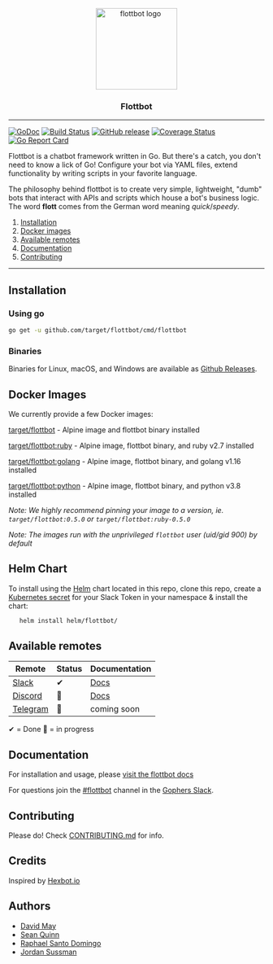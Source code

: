 <p align="center">
  <img alt="flottbot logo" src="https://i.imgur.com/P9NI00w.png" height="160" />

  <h3 align="center">Flottbot</h3>
</p>

---

[![GoDoc](https://godoc.org/github.com/target/flottbot?status.svg)](https://godoc.org/github.com/target/flottbot)
[![Build Status](https://github.com/target/flottbot/workflows/release/badge.svg)](https://github.com/target/flottbot/workflows/release)
[![GitHub release](https://img.shields.io/github/release/target/flottbot.svg)](https://github.com/target/flottbot/releases/latest)
[![Coverage Status](https://coveralls.io/repos/target/flottbot/badge.svg?branch=master)](https://coveralls.io/r/target/flottbot?branch=master)
[![Go Report Card](https://goreportcard.com/badge/github.com/target/flottbot)](https://goreportcard.com/report/github.com/target/flottbot)

Flottbot is a chatbot framework written in Go. But there's a catch, you don't need to know a lick of Go! Configure your bot via YAML files, extend functionality by writing scripts in your favorite language.

The philosophy behind flottbot is to create very simple, lightweight, "dumb" bots that interact with APIs and scripts which house a bot's business logic. The word **flott** comes from the German word meaning _quick_/_speedy_.

1. [Installation](#installation)
1. [Docker images](#docker-images)
1. [Available remotes](#available-remotes)
1. [Documentation](#documentation)
1. [Contributing](#contributing)

---

## Installation

### Using go

```bash
go get -u github.com/target/flottbot/cmd/flottbot
```

### Binaries

Binaries for Linux, macOS, and Windows are available as [Github Releases](https://github.com/target/flottbot/releases/latest).

## Docker Images

We currently provide a few Docker images:

[target/flottbot](https://hub.docker.com/r/target/flottbot) - Alpine image and flottbot binary installed

[target/flottbot:ruby](https://hub.docker.com/r/target/flottbot) - Alpine image, flottbot binary, and ruby v2.7 installed

[target/flottbot:golang](https://hub.docker.com/r/target/flottbot) - Alpine image, flottbot binary, and golang v1.16 installed

[target/flottbot:python](https://hub.docker.com/r/target/flottbot) - Alpine image, flottbot binary, and python v3.8 installed

_Note: We highly recommend pinning your image to a version, ie. `target/flottbot:0.5.0` or `target/flottbot:ruby-0.5.0`_

_Note: The images run with the unprivileged `flottbot` user (uid/gid 900) by default_

## Helm Chart

To install using the [Helm](https://helm.sh/) chart located in this repo, clone this repo, create a [Kubernetes secret](https://kubernetes.io/docs/concepts/configuration/secret/) for your Slack Token in your namespace & install the chart:

```bash
   helm install helm/flottbot/
```

## Available remotes

| Remote                            | Status | Documentation                                                  |
| --------------------------------- | ------ | -------------------------------------------------------------- |
| [Slack](https://slack.com)        | ✔      | [Docs](https://target.github.io/flottbot-docs/basics/slack/)   |
| [Discord](https://discordapp.com) | 🚧     | [Docs](https://target.github.io/flottbot-docs/basics/discord/) |
| [Telegram](https://telegram.org)  | 🚧     | coming soon                                                    |

✔ = Done 🚧 = in progress

## Documentation

For installation and usage, please [visit the flottbot docs](https://target.github.io/flottbot-docs/)

For questions join the [#flottbot](https://gophers.slack.com/messages/flottbot/) channel in the [Gophers Slack](https://invite.slack.golangbridge.org/).

## Contributing

Please do! Check [CONTRIBUTING.md](./.github/CONTRIBUTING.md) for info.

## Credits

Inspired by [Hexbot.io](https://github.com/mmcquillan/hex)

## Authors

- [David May](https://github.com/wass3r)
- [Sean Quinn](https://github.com/sjqnn)
- [Raphael Santo Domingo](https://github.com/pa3ng)
- [Jordan Sussman](https://github.com/JordanSussman)
